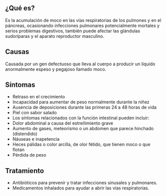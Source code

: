 ﻿## ¿Qué es?
Es la acumulación de moco en las vías respiratorias de los pulmones y en el páncreas, ocasionando infecciones pulmonares potencialmente mortales y serios problemas digestivos, también puede afectar las glándulas sudoríparas y el aparato reproductor masculino.

## Causas
Causada por un gen defectuoso que lleva al cuerpo a producir un líquido anormalmente espeso y pegajoso llamado moco.

## Síntomas
-	Retraso en el crecimiento
-	Incapacidad para aumentar de peso normalmente durante la niñez
-	Ausencia de deposiciones durante las primeras 24 a 48 horas de vida
-	Piel con sabor salado
-	Los síntomas relacionados con la función intestinal pueden incluir:
-	Dolor abdominal a causa del estreñimiento grave
-	Aumento de gases, meteorismo o un abdomen que parece hinchado (distendido)
-	Náuseas e inapetencia
-	Heces pálidas o color arcilla, de olor fétido, que tienen moco o que flotan
-	Pérdida de peso


## Tratamiento
-	Antibióticos para prevenir y tratar infecciones sinusales y pulmonares.
-	Medicamentos inhalados para ayudar a abrir las vías respiratorias.

